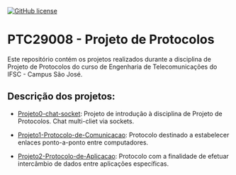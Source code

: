 [![GitHub license](https://img.shields.io/badge/license-MIT-blue.svg)](https://github.com/paulosell/PTC29008/blob/master/LICENSE)

# PTC29008 - Projeto de Protocolos

Este repositório contém os projetos realizados durante a disciplina de Projeto de Protocolos do curso de Engenharia de Telecomunicações do IFSC - Campus São José.

## Descrição dos projetos:

* [Projeto0-chat-socket](https://github.com/paulosell/PTC29008/tree/master/Projeto0-chat-socket): Projeto de introdução à disciplina de Projeto de Protocolos. Chat multi-cliet via sockets.

* [Projeto1-Protocolo-de-Comunicacao](https://github.com/paulosell/PTC29008/tree/master/Projeto1-Protocolo-de-Comunicacao): Protocolo destinado a estabelecer enlaces ponto-a-ponto entre computadores.

* [Projeto2-Protocolo-de-Aplicacao](https://github.com/paulosell/PTC29008/tree/master/Projeto2-Protocolo-de-Aplicacao): Protocolo com a finalidade de efetuar intercâmbio de dados entre aplicações específicas.
